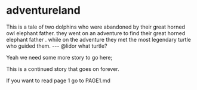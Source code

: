 # adventureland

This is a tale of two dolphins who were abandoned by their great horned owl elephant father. they went on an adventure to find their great horned elephant father .
while on the adventure they met the most legendary turtle who guided them.
 --- @lidor what turtle?

Yeah we need some more story to go here;

This is a continued story that goes on forever.

If you want to read page 1 go to PAGE1.md

